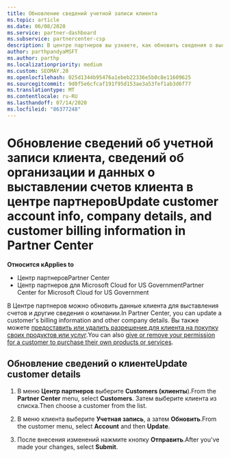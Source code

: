```yaml
---
title: Обновление сведений учетной записи клиента
ms.topic: article
ms.date: 06/08/2020
ms.service: partner-dashboard
ms.subservice: partnercenter-csp
description: В центре партнеров вы узнаете, как обновить сведения о выставлении счетов клиента или обновить сведения о компании.
author: parthpandyaMSFT
ms.author: parthp
ms.localizationpriority: medium
ms.custom: SEOMAY.20
ms.openlocfilehash: 025d1344b95476a1ebeb22336e5b0c8e11609625
ms.sourcegitcommit: 9d0f5e6cfcaf191f95d153ae3a53fef1ab3d6f77
ms.translationtype: MT
ms.contentlocale: ru-RU
ms.lasthandoff: 07/14/2020
ms.locfileid: "86377248"
---
```

# <a name="update-customer-account-info-company-details-and-customer-billing-information-in-partner-center"></a><span data-ttu-id="34be6-103">Обновление сведений об учетной записи клиента, сведений об организации и данных о выставлении счетов клиента в центре партнеров</span><span class="sxs-lookup"><span data-stu-id="34be6-103">Update customer account info, company details, and customer billing information in Partner Center</span></span>

<span data-ttu-id="34be6-104">**Относится к**</span><span class="sxs-lookup"><span data-stu-id="34be6-104">**Applies to**</span></span>

- <span data-ttu-id="34be6-105">Центр партнеров</span><span class="sxs-lookup"><span data-stu-id="34be6-105">Partner Center</span></span>
- <span data-ttu-id="34be6-106">Центр партнеров для Microsoft Cloud for US Government</span><span class="sxs-lookup"><span data-stu-id="34be6-106">Partner Center for Microsoft Cloud for US Government</span></span>

<span data-ttu-id="34be6-107">В Центре партнеров можно обновить данные клиента для выставления счетов и другие сведения о компании.</span><span class="sxs-lookup"><span data-stu-id="34be6-107">In Partner Center, you can update a customer's billing information and other company details.</span></span> <span data-ttu-id="34be6-108">Вы также можете [предоставить или удалить разрешение для клиента на покупку своих продуктов или услуг](give-customers-permission.md).</span><span class="sxs-lookup"><span data-stu-id="34be6-108">You can also [give or remove your permission for a customer to purchase their own products or services](give-customers-permission.md).</span></span>

## <a name="update-customer-details"></a><span data-ttu-id="34be6-109">Обновление сведений о клиенте</span><span class="sxs-lookup"><span data-stu-id="34be6-109">Update customer details</span></span>

1. <span data-ttu-id="34be6-110">В меню **Центр партнеров** выберите **Customers (клиенты**).</span><span class="sxs-lookup"><span data-stu-id="34be6-110">From the **Partner Center** menu, select **Customers**.</span></span> <span data-ttu-id="34be6-111">Затем выберите клиента из списка.</span><span class="sxs-lookup"><span data-stu-id="34be6-111">Then choose a customer from the list.</span></span>

2. <span data-ttu-id="34be6-112">В меню клиента выберите **Учетная запись**, а затем **Обновить**.</span><span class="sxs-lookup"><span data-stu-id="34be6-112">From the customer menu, select **Account** and then **Update**.</span></span>

3. <span data-ttu-id="34be6-113">После внесения изменений нажмите кнопку **Отправить**.</span><span class="sxs-lookup"><span data-stu-id="34be6-113">After you've made your changes, select **Submit**.</span></span>